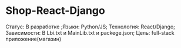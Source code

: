 # Shop-React-Django
Cтатус: В разработке ;Языки: Python/JS; Технология: React/Django; Зависимости: В Lbi.txt и MainLib.txt и packege.json; Цель: full-stack приложение(магазин) 

